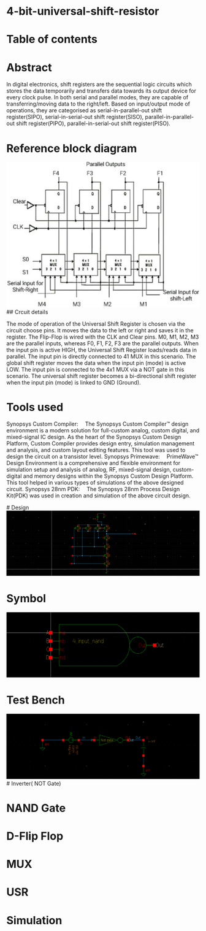 # 4-bit-universal-shift-resistor
# Table of contents
# Abstract
<p>In digital electronics, shift registers are the sequential logic circuits which stores the data temporarily and transfers
data towards its output device for every clock pulse. In both serial
and parallel modes, they are capable of transferring/moving
data to the right/left. Based on input/output mode of operations,
they are categorised as serial-in-parallel-out shift register(SIPO),
serial-in-serial-out shift register(SISO), parallel-in-parallel-out
shift register(PIPO), parallel-in-serial-out shift register(PISO).</p>

# Reference block diagram
<img src="https://github.com/My1id/4-bit-universal-shift-resistor/blob/main/Design/Screenshot%20(32).png"  /> 
## Crcuit details
    <p>
        The mode of operation of the Universal Shift Register is
        chosen via the circuit choose pins. It moves the data to the
        left or right and saves it in the register. The Flip-Flop is wired
        with the CLK and Clear pins. M0, M1, M2, M3 are the parallel
        inputs, whereas F0, F1, F2, F3 are the parallel outputs. When
        the input pin is active HIGH, the Universal Shift Register
        loads/reads data in parallel. The input pin is directly connected
        to 41 MUX in this scenario. The global shift register moves
        the data when the input pin (mode) is active LOW. The input
        pin is connected to the 4x1 MUX via a NOT gate in this
        scenario. The universal shift register becomes a bi-directional
        shift register when the input pin (mode) is linked to GND
        (Ground).
    </p>

# Tools used 
<p>
    Synopsys Custom Compiler:  The Synopsys Custom Compiler™ design environment is a modern solution for full-custom analog, custom digital, and mixed-signal IC design. As the heart of the Synopsys Custom Design Platform, Custom Compiler provides design entry, simulation management and analysis, and custom layout editing features. This tool was used to design the circuit on a transistor level.
  Synopsys Primewave:  PrimeWave™ Design Environment is a comprehensive and flexible environment for simulation setup and analysis of analog, RF, mixed-signal design, custom-digital and memory designs within the Synopsys Custom Design Platform. This tool helped in various types of simulations of the above designed circuit.
  Synopsys 28nm PDK:  The Synopsys 28nm Process Design Kit(PDK) was used in creation and simulation of the above circuit design.
</p>
# Design
<img src="https://github.com/My1id/4-bit-universal-shift-resistor/blob/main/Design/NAND_Design.png" />

# Symbol
<img src="https://github.com/My1id/4-bit-universal-shift-resistor/blob/main/Design/NAND_Symbol.png" />

# Test Bench
<img src="https://github.com/My1id/4-bit-universal-shift-resistor/blob/main/Design/NOT_TB.png" />
# Inverter( NOT Gate)

# NAND Gate

# D-Flip Flop

# MUX

# USR

# Simulation
<p
   
</p>
  
  
  
  
  
  
  
  
  
  
  
  
  
  
  
  
  
  
  
  
  
  
  
  
  
  
  
  
  
  
  
  
  
  
  
  
  
  
  
  
  
  
  
  
  
